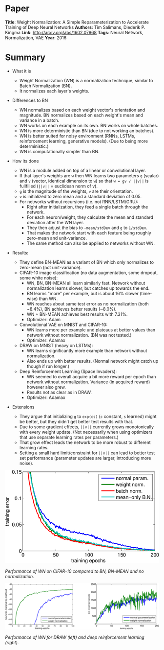 # Paper

**Title**: Weight Normalization: A Simple Reparameterization to Accelerate Training of Deep Neural Networks
**Authors**: Tim Salimans, Diederik P. Kingma
**Link**: http://arxiv.org/abs/1602.07868
**Tags**: Neural Network, Normalization, VAE
**Year**: 2016

# Summary

* What it is
  * Weight Normalization (WN) is a normalization technique, similar to Batch Normalization (BN).
  * It normalizes each layer's weights.

* Differences to BN
  * WN normalizes based on each weight vector's orientation and magnitude. BN normalizes based on each weight's mean and variance in a batch.
  * WN works on each example on its own. BN works on whole batches.
  * WN is more deterministic than BN (due to not working an batches).
  * WN is better suited for noisy environment (RNNs, LSTMs, reinforcement learning, generative models). (Due to being more deterministic.)
  * WN is computationally simpler than BN.

* How its done
  * WN is a module added on top of a linear or convolutional layer.
  * If that layer's weights are `w` then WN learns two parameters `g` (scalar) and `v` (vector, identical dimension to `w`) so that `w = gv / ||v||` is fullfilled (`||v||` = euclidean norm of v).
  * `g` is the magnitude of the weights, `v` are their orientation.
  * `v` is initialized to zero mean and a standard deviation of 0.05.
  * For networks without recursions (i.e. not RNN/LSTM/GRU):
    * Right after initialization, they feed a single batch through the network.
    * For each neuron/weight, they calculate the mean and standard deviation after the WN layer.
    * They then adjust the bias to `-mean/stdDev` and `g` to `1/stdDev`.
    * That makes the network start with each feature being roughly zero-mean and unit-variance.
    * The same method can also be applied to networks without WN.

* Results:
  * They define BN-MEAN as a variant of BN which only normalizes to zero-mean (not unit-variance).
  * CIFAR-10 image classification (no data augmentation, some dropout, some white noise):
    * WN, BN, BN-MEAN all learn similarly fast. Network without normalization learns slower, but catches up towards the end.
    * BN learns "more" per example, but is about 16% slower (time-wise) than WN.
    * WN reaches about same test error as no normalization (both ~8.4%), BN achieves better results (~8.0%).
    * WN + BN-MEAN achieves best results with 7.31%.
    * Optimizer: Adam
  * Convolutional VAE on MNIST and CIFAR-10:
    * WN learns more per example und plateaus at better values than network without normalization. (BN was not tested.)
    * Optimizer: Adamax
  * DRAW on MNIST (heavy on LSTMs):
    * WN learns significantly more example than network without normalization.
    * Also ends up with better results. (Normal network might catch up though if run longer.)
  * Deep Reinforcement Learning (Space Invaders):
    * WN seemed to overall acquire a bit more reward per epoch than network without normalization. Variance (in acquired reward) however also grew.
    * Results not as clear as in DRAW.
    * Optimizer: Adamax

* Extensions
  * They argue that initializing `g` to `exp(cs)` (`c` constant, `s` learned) might be better, but they didn't get better test results with that.
  * Due to some gradient effects, `||v||` currently grows monotonically with every weight update. (Not necessarily when using optimizers that use separate learning rates per parameters.)
  * That grow effect leads the network to be more robust to different learning rates.
  * Setting a small hard limit/constraint for `||v||` can lead to better test set performance (parameter updates are larger, introducing more noise).


![CIFAR-10 results](images/Weight_Normalization__cifar10.png?raw=true "CIFAR-10 results")

*Performance of WN on CIFAR-10 compared to BN, BN-MEAN and no normalization.*

![DRAW, DQN results](images/Weight_Normalization__draw_dqn.png?raw=true "DRAW, DQN results")

*Performance of WN for DRAW (left) and deep reinforcement learning (right).*
